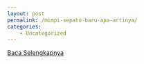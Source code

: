 ```yaml
---
layout: post
permalink: /mimpi-sepatu-baru-apa-artinya/
categories:
    - Uncategorized
---
```


[Baca Selengkapnya](/09)